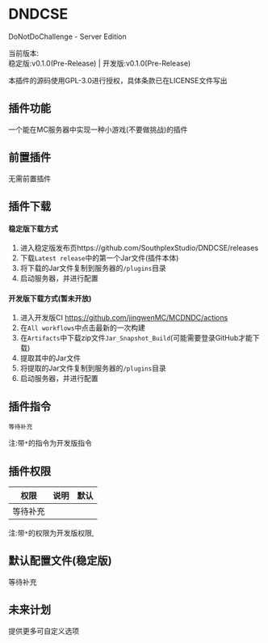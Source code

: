 # DNDCSE
DoNotDoChallenge - Server Edition  
  
当前版本:  
稳定版:v0.1.0(Pre-Release)    |   开发版:v0.1.0(Pre-Release)  

本插件的源码使用GPL-3.0进行授权，具体条款已在LICENSE文件写出  

## 插件功能
一个能在MC服务器中实现一种小游戏(不要做挑战)的插件

## 前置插件
无需前置插件

## 插件下载
#### 稳定版下载方式
1. 进入稳定版发布页https://github.com/SouthplexStudio/DNDCSE/releases  
2. 下载`Latest release`中的第一个Jar文件(插件本体)  
3. 将下载的Jar文件复制到服务器的`/plugins`目录  
4. 启动服务器，并进行配置
#### 开发版下载方式(暂未开放)
1. 进入开发版CI https://github.com/jingwenMC/MCDNDC/actions
2. 在`All workflows`中点击最新的一次构建
3. 在`Artifacts`中下载zip文件`Jar_Snapshot_Build`(可能需要登录GitHub才能下载)
4. 提取其中的Jar文件
5. 将提取的Jar文件复制到服务器的`/plugins`目录
6. 启动服务器，并进行配置
## 插件指令
```text
等待补充
```
注:带`*`的指令为开发版指令 

## 插件权限

权限 | 说明 | 默认
----|----|----
等待补充||

注:带`*`的权限为开发版权限,  

## 默认配置文件(稳定版)
等待补充

## 未来计划
提供更多可自定义选项
